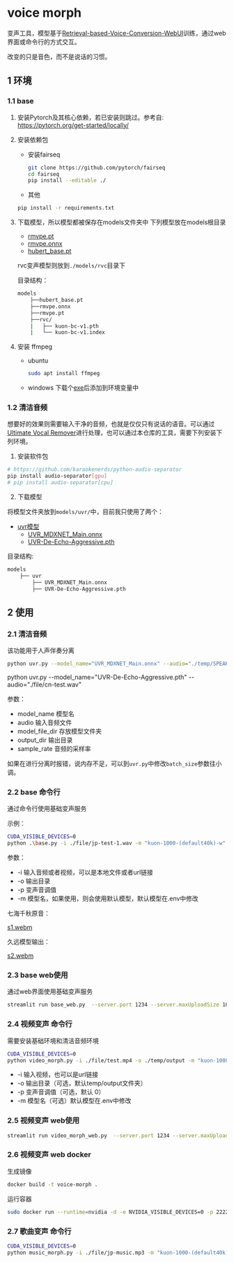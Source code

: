 # voice morph

变声工具，模型基于[Retrieval-based-Voice-Conversion-WebUI](https://github.com/RVC-Project/Retrieval-based-Voice-Conversion-WebUI)训练，通过web界面或命令行的方式交互。

改变的只是音色，而不是说话的习惯。


## 1 环境

### 1.1 base

1. 安装Pytorch及其核心依赖，若已安装则跳过。参考自: https://pytorch.org/get-started/locally/
2. 安装依赖包
    * 安装fairseq
        ```bash
        git clone https://github.com/pytorch/fairseq
        cd fairseq
        pip install --editable ./
        ```
    * 其他
    ```bash
    pip install -r requirements.txt
    ```




3. 下载模型，所以模型都被保存在models文件夹中
    下列模型放在models根目录

    * [rmvpe.pt](https://huggingface.co/lj1995/VoiceConversionWebUI/blob/main/rmvpe.pt)
    * [rmvpe.onnx](https://huggingface.co/lj1995/VoiceConversionWebUI/blob/main/rmvpe.onnx)
    * [hubert_base.pt](https://huggingface.co/lj1995/VoiceConversionWebUI/blob/main/hubert_base.pt)
    
    rvc变声模型则放到`./models/rvc`目录下

    目录结构：
    ```bash
    models
        ├──hubert_base.pt
        ├──rmvpe.onnx
        ├──rmvpe.pt
        ├──rvc/
        |   ├── kuon-bc-v1.pth
        |   └── kuon-bc-v1.index
    ```

4. 安装 ffmpeg
    * ubuntu
        ```bash
        sudo apt install ffmpeg
        ```
    * windows
        下载个[exe](https://ffmpeg.org/)后添加到环境变量中


### 1.2 清洁音频

想要好的效果则需要输入干净的音频，也就是仅仅只有说话的语音。可以通过[Ultimate Vocal Remover](https://ultimatevocalremover.com/)进行处理，也可以通过本仓库的工具，需要下列安装下列环境。

1. 安装软件包
```bash
# https://github.com/karaokenerds/python-audio-separator
pip install audio-separator[gpu]
# pip install audio-separator[cpu]
```
2. 下载模型

将模型文件夹放到`models/uvr/`中，目前我只使用了两个：
* [uvr模型](https://huggingface.co/lissette/uvr/tree/main/MDX-Net)
    * [UVR_MDXNET_Main.onnx](https://huggingface.co/lissette/uvr/blob/main/MDX-Net/UVR_MDXNET_Main.onnx)
    * [UVR-De-Echo-Aggressive.pth](https://huggingface.co/lissette/uvr/blob/main/VR%20Arch/UVR-De-Echo-Aggressive.pth)
 
目录结构:

```bash
models
    ├── uvr
        ├── UVR_MDXNET_Main.onnx
        ├── UVR-De-Echo-Aggressive.pth
```


## 2 使用

### 2.1 清洁音频

该功能用于人声伴奏分离

```bash
python uvr.py --model_name="UVR_MDXNET_Main.onnx" --audio="./temp/SPEAKER_03_750225_752706.wav"
```
python uvr.py --model_name="UVR-De-Echo-Aggressive.pth" --audio="./file/cn-test.wav"

参数：
* model_name 模型名
* audio 输入音频文件
* model_file_dir 存放模型文件夹
* output_dir 输出目录
* sample_rate 音频的采样率

如果在进行分离时报错，说内存不足，可以到`uvr.py`中修改`batch_size`参数往小调。

### 2.2 base 命令行

通过命令行使用基础变声服务

示例：
```bash
CUDA_VISIBLE_DEVICES=0
python .\base.py -i ./file/jp-test-1.wav -m "kuon-1000-(default40k)-w"
```

参数：
* -i 输入音频或者视频，可以是本地文件或者url链接
* -o 输出目录
* -p 变声音调值
* -m 模型名，如果使用，则会使用默认模型，默认模型在.env中修改

七海千秋原音：

[s1.webm](https://github.com/lissettecarlr/voice-morph/assets/16299917/08023e5a-bd3c-4656-8118-b751bdec6ab1)


久远模型输出：

[s2.webm](https://github.com/lissettecarlr/voice-morph/assets/16299917/3abbed0b-0d2f-45d3-82c1-968cd31f044c)


### 2.3 base web使用

通过web界面使用基础变声服务

```bash
streamlit run base_web.py  --server.port 1234 --server.maxUploadSize 1000
```

### 2.4 视频变声 命令行

需要安装基础环境和清洁音频环境

```bash
CUDA_VISIBLE_DEVICES=0
python video_morph.py -i ./file/test.mp4 -o ./temp/output -m "kuon-1000-(default40k)-w"
```
* -i 输入视频，也可以是url链接
* -o 输出目录（可选，默认temp/output文件夹）
* -p 变声音调值（可选，默认 0）
* -m 模型名（可选）默认模型在.env中修改


### 2.5 视频变声 web使用

```bash
streamlit run video_morph_web.py  --server.port 1234 --server.maxUploadSize 1000
```

### 2.6 视频变声 web docker

生成镜像
```bash
docker build -t voice-morph .
```

运行容器
```bash
sudo docker run --runtime=nvidia -d -e NVIDIA_VISIBLE_DEVICES=0 -p 22222:22222 -v $(pwd)/:/workspace --name voice-morph voice-morph
```

### 2.7 歌曲变声 命令行

```bash
CUDA_VISIBLE_DEVICES=0
python music_morph.py -i ./file/jp-music.mp3 -m "kuon-1000-(default40k)-w" -o ./temp/output
```